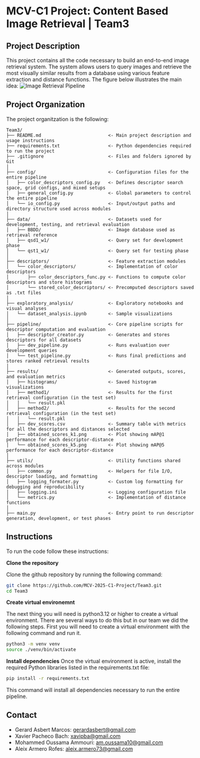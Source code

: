 # MCV-C1 Project: Content Based Image Retrieval | Team3
## Project Description
This project contains all the code necessary to build an end-to-end image retrieval system. The system allows users to query images and retrieve the most visually similar results from a database using various feature extraction and distance functions.
The figure below illustrates the main idea:
![Image Retrieval Pipeline](assets/main)

## Project Organization
The project organitzation is the following:

```
Team3/
├── README.md                         <- Main project description and usage instructions
├── requirements.txt                  <- Python dependencies required to run the project
├── .gitignore                        <- Files and folders ignored by Git
│
├── config/                           <- Configuration files for the entire pipeline
│   ├── color_descriptors_config.py   <- Defines descriptor search space, grid configs, and mixed setups
│   ├── general_config.py             <- Global parameters to control the entire pipeline
│   └── io_config.py                  <- Input/output paths and directory structure used across modules
│
├── data/                             <- Datasets used for development, testing, and retrieval evaluation
│   ├── BBDD/                         <- Image database used as retrieval reference
│   ├── qsd1_w1/                      <- Query set for development phase
│   └── qst1_w1/                      <- Query set for testing phase
│
├── descriptors/                      <- Feature extraction modules
│   └── color_descriptors/            <- Implementation of color descriptors
│       ├── color_descriptors_func.py <- Functions to compute color descriptors and store histograms
│       └── stored_color_descriptors/ <- Precomputed descriptors saved as .txt files
│
├── exploratory_analysis/             <- Exploratory notebooks and visual analyses
│   └── dataset_analysis.ipynb        <- Sample visualizations
│
├── pipeline/                         <- Core pipeline scripts for descriptor computation and evaluation
│   ├── descriptor_creator.py         <- Generates and stores descriptors for all datasets
│   ├── dev_pipeline.py               <- Runs evaluation over development queries
│   └── test_pipeline.py              <- Runs final predictions and stores ranked retrieval results
│
├── results/                          <- Generated outputs, scores, and evaluation metrics
│   ├── histograms/                   <- Saved histogram visualizations
│   ├── method1/                      <- Results for the first retrieval configuration (in the test set)
│   │   └── result.pkl
│   ├── method2/                      <- Results for the second retrieval configuration (in the test set)
│   │   └── result.pkl
│   ├── dev_scores.csv                <- Summary table with metrics for all the descriptors and distances selected
│   ├── obtained_scores_k1.png        <- Plot showing mAP@1 performance for each descriptor-distance
│   └── obtained_scores_k5.png        <- Plot showing mAP@5 performance for each descriptor-distance
│
├── utils/                            <- Utility functions shared across modules
│   ├── common.py                     <- Helpers for file I/O, descriptor loading, and formatting
│   ├── logging_formater.py           <- Custom log formatting for debugging and reproducibility
│   ├── logging.ini                   <- Logging configuration file
│   └── metrics.py                    <- Implementation of distance functions
│
├── main.py                           <- Entry point to run descriptor generation, development, or test phases
```

## Instructions 
To run the code follow these instructions: 

**Clone the repository**

Clone the github repository by running the following command:

```bash
git clone https://github.com/MCV-2025-C1-Project/Team3.git
cd Team3
```

**Create virtual environemnt**

The next thing you will need is python3.12 or higher to create a virtual environment. There are several ways to do this but in our team we did the following steps. First you will need to create a virtual environment with the following command and run it.

```bash
python3 -m venv venv
source ./venv/bin/activate
```

**Install dependencies**
Once the virtual environment is active, install the required Python libraries listed in the requirements.txt file:
```bash
pip install -r requirements.txt
```
This command will install all dependencies necessary to run the entire pipeline.



## Contact
- Gerard Asbert Marcos: gerardasbert@gmail.com
- Xavier Pacheco Bach: xavipba@gmail.com
- Mohammed Oussama Ammouri: am.oussama10@gmail.com
- Aleix Armero Rofes: aleix.armero73@gmail.com
